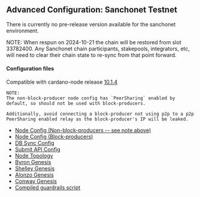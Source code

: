## Advanced Configuration: Sanchonet Testnet

There is currently no pre-release version available for the sanchonet environment.

NOTE: When respun on 2024-10-21 the chain will be restored from slot 33782400.
Any Sanchonet chain participants, stakepools, integrators, etc, will need to
clear their chain state to re-sync from that point forward.

#### Configuration files

Compatible with cardano-node release [10.1.4](https://github.com/IntersectMBO/cardano-node/releases/tag/10.1.4)

```
NOTE:
The non-block-producer node config has `PeerSharing` enabled by
default, so should not be used with block-producers.

Additionally, avoid connecting a block-producer not using p2p to a p2p
PeerSharing enabled relay as the block-producer's IP will be leaked.
```

- [Node Config (Non-block-producers -- see note above)](environments-pre/sanchonet/config.json)
- [Node Config (Block-producers)](environments-pre/sanchonet/config-bp.json)
- [DB Sync Config](environments-pre/sanchonet/db-sync-config.json)
- [Submit API Config](environments-pre/sanchonet/submit-api-config.json)
- [Node Topology](environments-pre/sanchonet/topology.json)
- [Byron Genesis](environments-pre/sanchonet/byron-genesis.json)
- [Shelley Genesis](environments-pre/sanchonet/shelley-genesis.json)
- [Alonzo Genesis](environments-pre/sanchonet/alonzo-genesis.json)
- [Conway Genesis](environments-pre/sanchonet/conway-genesis.json)
- [Compiled guardrails script](environments-pre/sanchonet/guardrails-script.plutus)
